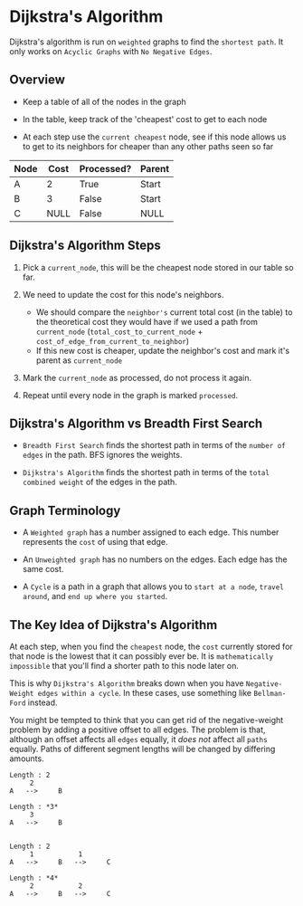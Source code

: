 # Dijkstra's Algorithm

Dijkstra's algorithm is run on `weighted` graphs to find the `shortest path`.
It only works on `Acyclic Graphs` with `No Negative Edges`.

## Overview

- Keep a table of all of the nodes in the graph

- In the table, keep track of the 'cheapest' cost to get to each node

- At each step use the `current cheapest` node, see if this node allows us to get to its neighbors for cheaper than any other paths seen so far

| Node | Cost | Processed? | Parent |
| --- | --- | --- | --- |
| A | 2 | True | Start |
| B | 3 | False | Start |
| C | NULL | False | NULL |

## Dijkstra's Algorithm Steps

1. Pick a `current_node`, this will be the cheapest node stored in our table so far.

2. We need to update the cost for this node's neighbors.
    - We should compare the `neighbor's` current total cost (in the table) to the theoretical cost they would have if we used a path from `current_node` (`total_cost_to_current_node` + `cost_of_edge_from_current_to_neighbor`)
    - If this new cost is cheaper, update the neighbor's cost and mark it's parent as `current_node`

3. Mark the `current_node` as processed, do not process it again.

4. Repeat until every node in the graph is marked `processed`.

## Dijkstra's Algorithm vs Breadth First Search

- `Breadth First Search` finds the shortest path in terms of the `number of edges` in the path. BFS ignores the weights.

- `Dijkstra's Algorithm` finds the shortest path in terms of the `total combined weight` of the edges in the path.

## Graph Terminology

- A `Weighted graph` has a number assigned to each edge. This number represents the `cost` of using that edge.
- An `Unweighted graph` has no numbers on the edges. Each edge has the same cost.

- A `Cycle` is a path in a graph that allows you to `start at a node`, `travel around`, and `end up where you started`.

## The Key Idea of Dijkstra's Algorithm

At each step, when you find the `cheapest` node, the `cost` currently stored for that node is the lowest that it can possibly ever be.
It is `mathematically impossible` that you'll find a shorter path to this node later on.

This is why `Dijkstra's Algorithm` breaks down when you have `Negative-Weight edges within a cycle`.
In these cases, use something like `Bellman-Ford` instead.

You might be tempted to think that you can get rid of the negative-weight problem by adding a positive offset to all edges.
The problem is that, although an offset affects all `edges` equally, it *does not* affect all `paths` equally.
Paths of different segment lengths will be changed by differing amounts.

```text
Length : 2
     2
A   -->     B

Length : *3*
     3
A   -->     B 


Length : 2
     1           1
A   -->     B   -->     C

Length : *4*
     2           2
A   -->     B   -->     C
```
